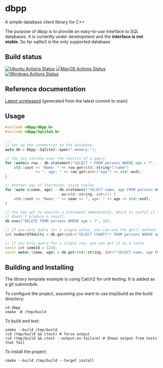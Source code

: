 # dbpp
A simple database client library for C++

The purpose of dbpp is to provide an easy-to-use interface to SQL databases.
It is currently under development and the **interface is not stable**. So far
sqlite3 is the only supported database.

## Build status
[![Ubuntu Actions Status](https://github.com/andersrosen/dbpp/workflows/Ubuntu/badge.svg)](https://github.com/andersrosen/dbpp/actions?query=workflow%3AUbuntu)
[![MacOS Actions Status](https://github.com/andersrosen/dbpp/workflows/MacOS/badge.svg)](https://github.com/andersrosen/dbpp/actions?query=workflow%3AmacOS)
[![Windows Actions Status](https://github.com/andersrosen/dbpp/workflows/Windows/badge.svg)](https://github.com/andersrosen/dbpp/actions?query=workflow%3AWindows)

## Reference documentation

[Latest unreleased](https://andersrosen.github.io/dbpp/docs/main/index.html) (generated from the latest commit to main)<br>

## Usage
```c++
#include <dbpp/dbpp.h>
#include <dbpp/Sqlite3.h>

...
// Set up the connection to the database
auto db = Dbpp::Sqlite3::open(":memory:");

// You can iterate over the results of a query
for (auto&& row : db.statement("SELECT * FROM persons WHERE age > ?", 18)) {
    std::cout << "Name: " << row.get<std::string>("name")
              << ", age: " << row.get<int>("age") << std::endl;
}

// Another way of iteration, using tuples
for (auto &[name, age] : db.statement("SELECT name, age FROM persons WHERE age > ?", 18)
                         .as<std::string, int>()) {
    std::cout << "Name: " << name << ", age: " << age << std::endl;
}

// You can opt to execute a statement immediately, which is useful if it
// doesn't produce a result.
db.exec("DELETE FROM persons WHERE age < ?", 18);

// If you only query for a single value, you can use the get() method:
int numberOfAdults = db.get<int>("SELECT COUNT(*) FROM persons WHERE age >= ?", 18);

// If you only query for a single row, you can get it as a tuple
const int someId = 1234;
const auto& [name, age] = db.get<std::string, int>("SELECT name, age FROM persons WHERE id = ?", someId);
```

## Building and Installing

The library template example is using Catch2 for unit testing. It is added as
a git submodule.

To configure the project, assuming you want to use tmp/build as
the build directory:
```
cd dbpp
cmake -B /tmp/build
```

To build and test:
```
cmake --build /tmp/build
(cd /tmp/build && ctest) # Terse output
(cd /tmp/build && ctest --output-on-failure) # Shows output from tests that fail 
```

To install the project:
```
cmake --build /tmp/build --target install
```
